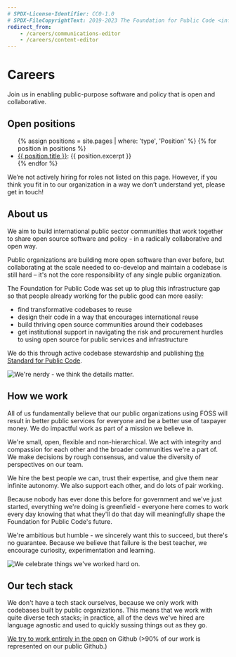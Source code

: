 ```yaml
---
# SPDX-License-Identifier: CC0-1.0
# SPDX-FileCopyrightText: 2019-2023 The Foundation for Public Code <info@publiccode.net>
redirect_from:
    - /careers/communications-editor
    - /careers/content-editor
---
```


# Careers

Join us in enabling public-purpose software and policy that is open and collaborative.

## Open positions

<ul>
{% assign positions = site.pages | where: 'type', 'Position' %}
{% for position in positions %}
<li><a href="{{position.url}}">{{ position.title }}</a>: {{ position.excerpt }}</li>
{% endfor %}
</ul>

We’re not actively hiring for roles not listed on this page. However, if you think you fit in to our organization in a way we don’t understand yet, please get in touch!

## About us

We aim to build international public sector communities that work together to share open source software and policy - in a radically collaborative and open way.

Public organizations are building more open software than ever before, but collaborating at the scale needed to co-develop and maintain a codebase is still hard – it's not the core responsibility of any single public organization.

The Foundation for Public Code was set up to plug this infrastructure gap so that people already working for the public good can more easily:

* find transformative codebases to reuse
* design their code in a way that encourages international reuse
* build thriving open source communities around their codebases
* get institutional support in navigating the risk and procurement hurdles to using open source for public services and infrastructure

We do this through active codebase stewardship and publishing [the Standard for Public Code](https://standard.publiccode.net/).

![We're nerdy - we think the details matter.](../../photos/mirjam-hierarchy.jpg)

## How we work

All of us fundamentally believe that our public organizations using FOSS will result in better public services for everyone and be a better use of taxpayer money. We do impactful work as part of a mission we believe in.

We're small, open, flexible and non-hierarchical. We act with integrity and compassion for each other and the broader communities we're a part of. We make decisions by rough consensus, and value the diversity of perspectives on our team.

We hire the best people we can, trust their expertise, and give them near infinite autonomy. We also support each other, and do lots of pair working.

Because nobody has ever done this before for government and we've just started, everything we're doing is greenfield - everyone here comes to work every day knowing that what they'll do that day will meaningfully shape the Foundation for Public Code's future.

We're ambitious but humble - we sincerely want this to succeed, but there's no guarantee. Because we believe that failure is the best teacher, we encourage curiosity, experimentation and learning.

![We celebrate things we've worked hard on.](../../photos/ben-standard.jpg)

## Our tech stack

We don't have a tech stack ourselves, because we only work with codebases built by public organizations. This means that we work with quite diverse tech stacks; in practice, all of the devs we've hired are language agnostic and used to quickly sussing things out as they go.

[We try to work entirely in the open](https://github.com/publiccodenet/) on Github (>90% of our work is represented on our public Github.)
